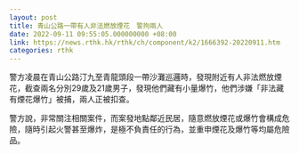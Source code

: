 ```yaml
---
layout: post
title: 青山公路一帶有人非法燃放煙花　警拘兩人
date: 2022-09-11 09:55:05.000000000 +08:00
link: https://news.rthk.hk/rthk/ch/component/k2/1666392-20220911.htm
categories: rthk
---
```


警方凌晨在青山公路汀九至青龍頭段一帶沙灘巡邏時，發現附近有人非法燃放煙花，截查兩名分別29歲及21歲男子，發現他們藏有小量爆竹，他們涉嫌「非法藏有煙花爆竹」被捕，兩人正被扣查。

警方說，非常關注相關案件，而案發地點鄰近民居，隨意燃放煙花或爆竹會構成危險，隨時引起火警甚至爆炸，是極不負責任的行為，並重申煙花及爆竹等均屬危險品。
